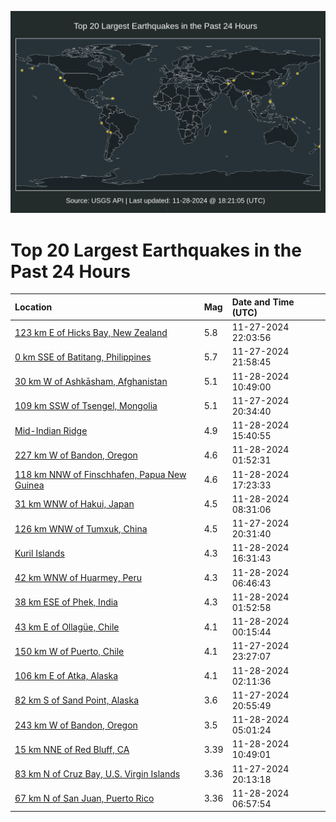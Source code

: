 ![Map](./map.png)

# Top 20 Largest Earthquakes in the Past 24 Hours

| Location | Mag | Date and Time (UTC) |
|:---|:---|:---|
| [123 km E of Hicks Bay, New Zealand](https://earthquake.usgs.gov/earthquakes/eventpage/us7000nula) | 5.8 | 11-27-2024 22:03:56 |
| [0 km SSE of Batitang, Philippines](https://earthquake.usgs.gov/earthquakes/eventpage/us7000nul8) | 5.7 | 11-27-2024 21:58:45 |
| [30 km W of Ashkāsham, Afghanistan](https://earthquake.usgs.gov/earthquakes/eventpage/us7000nupk) | 5.1 | 11-28-2024 10:49:00 |
| [109 km SSW of Tsengel, Mongolia](https://earthquake.usgs.gov/earthquakes/eventpage/us7000nuku) | 5.1 | 11-27-2024 20:34:40 |
| [Mid-Indian Ridge](https://earthquake.usgs.gov/earthquakes/eventpage/us7000nuru) | 4.9 | 11-28-2024 15:40:55 |
| [227 km W of Bandon, Oregon](https://earthquake.usgs.gov/earthquakes/eventpage/us7000num7) | 4.6 | 11-28-2024 01:52:31 |
| [118 km NNW of Finschhafen, Papua New Guinea](https://earthquake.usgs.gov/earthquakes/eventpage/us7000nusu) | 4.6 | 11-28-2024 17:23:33 |
| [31 km WNW of Hakui, Japan](https://earthquake.usgs.gov/earthquakes/eventpage/us7000nunw) | 4.5 | 11-28-2024 08:31:06 |
| [126 km WNW of Tumxuk, China](https://earthquake.usgs.gov/earthquakes/eventpage/us7000nuks) | 4.5 | 11-27-2024 20:31:40 |
| [Kuril Islands](https://earthquake.usgs.gov/earthquakes/eventpage/us7000nusp) | 4.3 | 11-28-2024 16:31:43 |
| [42 km WNW of Huarmey, Peru](https://earthquake.usgs.gov/earthquakes/eventpage/us7000nunb) | 4.3 | 11-28-2024 06:46:43 |
| [38 km ESE of Phek, India](https://earthquake.usgs.gov/earthquakes/eventpage/us7000numd) | 4.3 | 11-28-2024 01:52:58 |
| [43 km E of Ollagüe, Chile](https://earthquake.usgs.gov/earthquakes/eventpage/us7000nulz) | 4.1 | 11-28-2024 00:15:44 |
| [150 km W of Puerto, Chile](https://earthquake.usgs.gov/earthquakes/eventpage/us7000null) | 4.1 | 11-27-2024 23:27:07 |
| [106 km E of Atka, Alaska](https://earthquake.usgs.gov/earthquakes/eventpage/ak024far7vgy) | 4.1 | 11-28-2024 02:11:36 |
| [82 km S of Sand Point, Alaska](https://earthquake.usgs.gov/earthquakes/eventpage/ak024f9ensij) | 3.6 | 11-27-2024 20:55:49 |
| [243 km W of Bandon, Oregon](https://earthquake.usgs.gov/earthquakes/eventpage/us7000numu) | 3.5 | 11-28-2024 05:01:24 |
| [15 km NNE of Red Bluff, CA](https://earthquake.usgs.gov/earthquakes/eventpage/nc75092021) | 3.39 | 11-28-2024 10:49:01 |
| [83 km N of Cruz Bay, U.S. Virgin Islands](https://earthquake.usgs.gov/earthquakes/eventpage/pr71467018) | 3.36 | 11-27-2024 20:13:18 |
| [67 km N of San Juan, Puerto Rico](https://earthquake.usgs.gov/earthquakes/eventpage/pr71467063) | 3.36 | 11-28-2024 06:57:54 |
